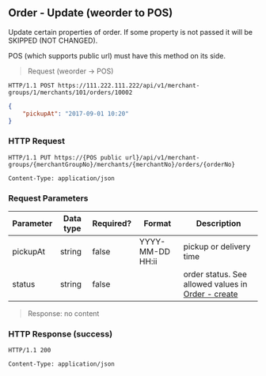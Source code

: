 ## Order - Update (weorder to POS)

Update certain properties of order.
If some property is not passed it will be SKIPPED (NOT CHANGED).

<aside class="notice">
POS (which supports public url) must have this method on its side.
</aside>

> Request (weorder -> POS)

```
HTTP/1.1 POST https://111.222.111.222/api/v1/merchant-groups/1/merchants/101/orders/10002
```

```json
{
    "pickupAt": "2017-09-01 10:20"
}
```

### HTTP Request

`HTTP/1.1 PUT https://{POS public url}/api/v1/merchant-groups/{merchantGroupNo}/merchants/{merchantNo}/orders/{orderNo}`

`Content-Type: application/json`

### Request Parameters

Parameter | Data type | Required? | Format | Description
--------- | --------- | --------- | ------ | -----------
pickupAt | string | false | YYYY-MM-DD HH:ii | pickup or delivery time
status | string | false | | order status. See allowed values in [Order - create](#order-create-weorder-to-pos)

> Response: no content

### HTTP Response (success)

`HTTP/1.1 200`

`Content-Type: application/json`
